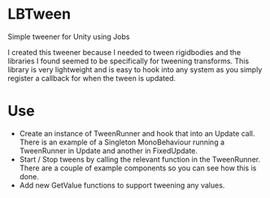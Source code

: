# LBTween
Simple tweener for Unity using Jobs

I created this tweener because I needed to tween rigidbodies and the libraries I found seemed to be specifically for tweening transforms. 
This library is very lightweight and is easy to hook into any system as you simply register a callback for when the tween is updated.

# Use
- Create an instance of TweenRunner and hook that into an Update call. There is an example of a Singleton MonoBehaviour running a TweenRunner in Update and another in FixedUpdate.
- Start / Stop tweens by calling the relevant function in the TweenRunner. There are a couple of example components so you can see how this is done.
- Add new GetValue functions to support tweening any values.
